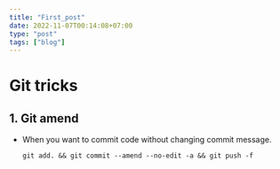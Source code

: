 ```yaml
---
title: "First_post"
date: 2022-11-07T00:14:08+07:00
type: "post"
tags: ["blog"]
---
```



# Git tricks
##  1. Git amend 

- When you want to commit code without changing commit message.

  ``
      git add. && git commit --amend --no-edit -a && git push -f 
  ``


